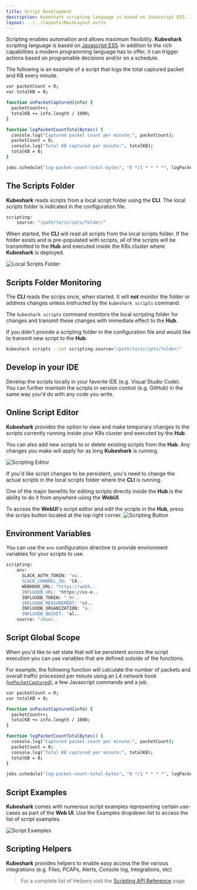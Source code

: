 ```yaml
---
title: Script Development
description: Kubeshark scripting language is based on Javascript ES5. In addition to rich capabilities a modern programming language offers, it can trigger actions based on programable decisions and/or on a schedule.
layout: ../../layouts/MainLayout.astro
---
```


Scripting enables automation and allows maximum flexibility. **Kubeshark** scripting language is based on [Javascript ES5](https://262.ecma-international.org/5.1/). In addition to the rich capabilities a modern programming language has to offer, it can trigger actions based on programable decisions and/or on a schedule.

The following is an example of a script that logs the total captured packet and KB every minute.

```bash
var packetCount = 0;
var totalKB = 0;

function onPacketCaptured(info) {
  packetCount++;
  totalKB += info.length / 1000;
}

function logPacketCountTotalBytes() {
  console.log("Captured packet count per minute:", packetCount);
  packetCount = 0;
  console.log("Total KB captured per minute:", totalKB);
  totalKB = 0;
}

jobs.schedule("log-packet-count-total-bytes", "0 */1 * * * *", logPacketCountTotalBytes);
```

## The Scripts Folder

**Kubeshark** reads scripts from a local script folder using the **CLI**. The local scripts folder is indicated in the configuration file.

```bash
scripting:
    source: "/path/to/scripts/folder/"
```

When started, the **CLI** will read all scripts from the local scripts folder. If the folder exists and is pre-populated with scripts, all of the scripts will be transmitted to the **Hub** and executed inside the K8s cluster where **Kubeshark** is deployed.

![Local Scripts Folder](/local-scripts-folder.png)

## Scripts Folder Monitoring 

The **CLI** reads the scrips once, when started. It will **not** monitor the folder or address changes unless instructed by the `kubeshark scripts` command.

The `kubeshark scripts` command monitors the local scripting folder for changes and transmit these changes with immediate effect to the **Hub**.

If you didn't provide a scripting folder in the configuration file and would like to transmit new script to the **Hub**:

```bash
kubeshark scripts --set scripting.source="/path/to/scripts/folder/"
```

## Develop in your IDE

Develop the scripts locally in your favorite IDE (e.g. Visual Studio Code). You can further maintain the scripts in version control (e.g. GitHub) in the same way you'd do with any code you write.

## Online Script Editor

**Kubeshark** provides the option to view and make temporary changes to the scripts currently running inside your K8s cluster and executed by the **Hub**.

You can also add new scripts to or delete existing scripts from the **Hub**. Any changes you make will apply for as long **Kubeshark** is running.

![Scripting Editor](/script-editor.png)

If you'd like script changes to be persistent, you's need to change the actual scripts in the local scripts folder where the **CLI** is running.

One of the major benefits for editing scripts directly inside the **Hub** is the ability to do it from anywhere using the **WebUI**.

To access the **WebUI**'s script editor and edit the scripts in the **Hub**, press the scrips button located at the top right corner.
![Scripting Button](/scripting-button.png)

## Environment Variables

You can use the `env` configuration directive to provide environment variables for your scripts to use.

```bash
scripting:
    env:
      SLACK_AUTH_TOKEN: "xo..
      SLACK_CHANNEL_ID: "C0..
      WEBHOOK_URL: "https://webh..
      INFLUXDB_URL: "https://us-e..
      INFLUXDB_TOKEN: "_9r..
      INFLUXDB_MEASUREMENT: "st..
      INFLUXDB_ORGANIZATION: "a..
      INFLUXDB_BUCKET: "al..
    source: "/User..
```

## Script Global Scope

When you'd like to set state that will be persistent across the script execution you can use variables that are defined outside of the functions.

For example, the following function will calculate the number of packets and overall traffic processed per minute using an L4 network hook ([`onPacketCaptured`](/en/automation_hooks#onpacketcapturedinfo-object)), a few Javascript commands and a job.

```bash
var packetCount = 0;
var totalKB = 0;

function onPacketCaptured(info) {
  packetCount++;
  totalKB += info.length / 1000;
}

function logPacketCountTotalBytes() {
  console.log("Captured packet count per minute:", packetCount);
  packetCount = 0;
  console.log("Total KB captured per minute:", totalKB);
  totalKB = 0;
}

jobs.schedule("log-packet-count-total-bytes", "0 */1 * * * *", logPacketCountTotalBytes);
```

## Script Examples

**Kubeshark** comes with numerous script examples representing certain use-cases as part of the **Web UI**. Use the Examples dropdown list to access the list of script examples.

![Script Examples](/script-examples.png)

## Scripting Helpers

**Kubeshark** provides helpers to enable easy access the the various integrations (e.g. Files, PCAPs, Alerts, Console log, Integrations, etc)

> For a complete list of Helpers visit the [Scripting API Reference](en/scripting_api_reference) page
